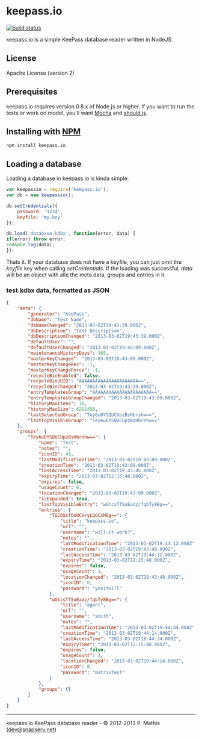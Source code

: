 # keepass.io #

[![build status](https://secure.travis-ci.org/NeoXiD/keepass.io.png)](http://travis-ci.org/NeoXiD/keepass.io)

keepass.io is a simple KeePass database reader written in NodeJS.

## License ##
Apache License (version 2)

## Prerequisites ##
keepass.io requires version 0.8.x of Node.js or higher. If you want to run the tests or work on model, you'll want [Mocha](https://github.com/visionmedia/mocha) and [should.js](https://github.com/visionmedia/should.js/).

## Installing with [NPM](http://npmjs.org) ##

```
npm install keepass.io
```

## Loading a database ##
Loading a database in keepass.io is kinda simple:

```javascript
var keepassio = require('keepass.io');
var db = new keepassio();

db.setCredentials({
	password: '1234',
	keyfile: 'my.key'
});

db.load('database.kdbx', function(error, data) {
if(error) throw error;
console.log(data);
});
```

Thats it. If your database does not have a keyfile, you can just omit the *keyfile* key when calling *setCredentials*. If the loading was successful, *data* will be an object with alle the meta data, groups and entries in it.

### test.kdbx data, formatted as JSON ###
```json
{
    "meta": {
        "generator": "KeePass",
        "dbName": "Test Name",
        "dbNameChanged": "2013-03-02T19:43:39.000Z",
        "dbDescription": "Test Description",
        "dbDescriptionChanged": "2013-03-02T19:43:39.000Z",
        "defaultUser": "",
        "defaultUserChanged": "2013-03-02T19:43:09.000Z",
        "maintenanceHistoryDays": 365,
        "masterKeyChanged": "2013-03-02T19:43:09.000Z",
        "masterKeyChangeRec": -1,
        "masterKeyChangeForce": -1,
        "recycleBinEnabled": false,
        "recycleBinUUID": "AAAAAAAAAAAAAAAAAAAAAA==",
        "recycleBinChanged": "2013-03-02T19:43:39.000Z",
        "entryTemplatesGroup": "AAAAAAAAAAAAAAAAAAAAAA==",
        "entryTemplatesGroupChanged": "2013-03-02T19:43:09.000Z",
        "historyMaxItems": 10,
        "historyMaxSize": 6291456,
        "lastSelectedGroup": "Tey6uDYSQUCUpzBsHbrshw==",
        "lastTopVisibleGroup": "Tey6uDYSQUCUpzBsHbrshw=="
    },
    "groups": {
        "Tey6uDYSQUCUpzBsHbrshw==": {
            "name": "Test",
            "notes": "",
            "iconID": 49,
            "lastModificationTime": "2013-03-02T19:43:09.000Z",
            "creationTime": "2013-03-02T19:43:09.000Z",
            "lastAccessTime": "2013-03-02T19:43:45.000Z",
            "expiryTime": "2013-03-02T12:15:48.000Z",
            "expires": false,
            "usageCount": 6,
            "locationChanged": "2013-03-02T19:43:09.000Z",
            "isExpanded": true,
            "lastTopVisibleEntry": "wGtcsTfSoEadz/fqbTy8Bg==",
            "entries": {
                "TGCQ5xfOoUCV+yLGGCxM8g==": {
                    "title": "keepass.io",
                    "url": "",
                    "username": "will-it-work?",
                    "notes": "",
                    "lastModificationTime": "2013-03-02T19:44:12.000Z",
                    "creationTime": "2013-03-02T19:43:48.000Z",
                    "lastAccessTime": "2013-03-02T19:44:12.000Z",
                    "expiryTime": "2013-03-02T12:15:48.000Z",
                    "expires": false,
                    "usageCount": 1,
                    "locationChanged": "2013-03-02T19:43:48.000Z",
                    "iconID": 0,
                    "password": "yesitwill"
                },
                "wGtcsTfSoEadz/fqbTy8Bg==": {
                    "title": "agent",
                    "url": "",
                    "username": "smith",
                    "notes": "",
                    "lastModificationTime": "2013-03-02T19:44:34.000Z",
                    "creationTime": "2013-03-02T19:44:14.000Z",
                    "lastAccessTime": "2013-03-02T19:44:34.000Z",
                    "expiryTime": "2013-03-02T12:15:48.000Z",
                    "expires": false,
                    "usageCount": 1,
                    "locationChanged": "2013-03-02T19:44:14.000Z",
                    "iconID": 0,
                    "password": "matrixtest"
                }
            },
            "groups": {}
        }
    }
}
```

- - -
keepass.io KeePass database reader - © 2012-2013 P. Mathis (dev@snapserv.net)